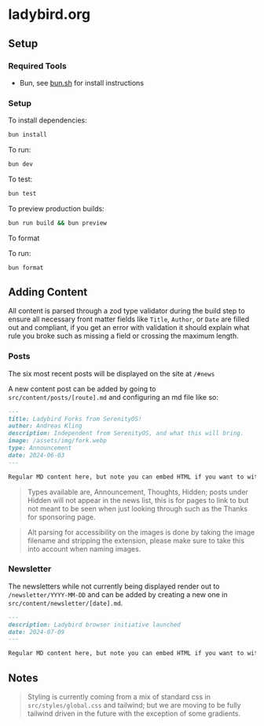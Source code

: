 # ladybird.org

## Setup

### Required Tools

- Bun, see [bun.sh](https://bun.sh) for install instructions

### Setup

To install dependencies:

```bash
bun install
```

To run:

```bash
bun dev
```

To test:

```bash
bun test
```

To preview production builds:

```bash
bun run build && bun preview
```

To format

To run:

```bash
bun format
```

## Adding Content

All content is parsed through a zod type validator during the build step to ensure all necessary front matter fields like `Title`, `Author`, or `Date` are filled out and compliant, if you get an error with validation it should explain what rule you broke such as missing a field or crossing the maximum length.

### Posts

The six most recent posts will be displayed on the site at `/#news`

A new content post can be added by going to `src/content/posts/[route].md` and configuring an md file like so:

```md
---
title: Ladybird Forks from SerenityOS!
author: Andreas Kling
description: Independent from SerenityOS, and what this will bring.
image: /assets/img/fork.webp
type: Announcement
date: 2024-06-03
---

Regular MD content here, but note you can embed HTML if you want to with tailwind, you can also import custom Astro components if you want to
```

> Types available are, Announcement, Thoughts, Hidden; posts under Hidden will not appear in the news list, this is for pages to link to but not meant to be seen when just looking through such as the Thanks for sponsoring page.

> Alt parsing for accessibility on the images is done by taking the image filename and stripping the extension, please make sure to take this into account when naming images.

### Newsletter

The newsletters while not currently being displayed render out to `/newsletter/YYYY-MM-DD` and can be added by creating a new one in `src/content/newsletter/[date].md`.

```md
---
description: Ladybird browser initiative launched
date: 2024-07-09
---

Regular MD content here, but note you can embed HTML if you want to with tailwind, you can also import custom Astro components if you want to
```

## Notes

> Styling is currently coming from a mix of standard css in `src/styles/global.css` and tailwind; but we are moving to be fully tailwind driven in the future with the exception of some gradients.
